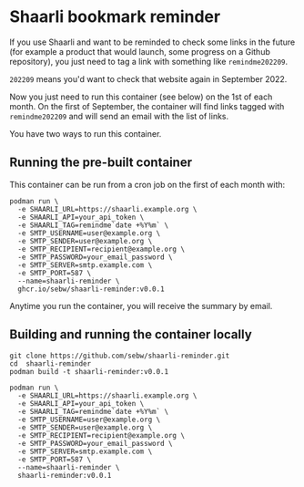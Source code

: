 # Shaarli bookmark reminder

If you use Shaarli and want to be reminded to check some links in the future (for example a product that would launch, some progress on a Github repository), you just need to tag a link with something like `remindme202209`.

`202209` means you'd want to check that website again in September 2022.

Now you just need to run this container (see below) on the 1st of each month. On the first of September, the container will find links tagged with `remindme202209` and will send an email with the list of links.

You have two ways to run this container.

## Running the pre-built container 

This container can be run from a cron job on the first of each month with:

```
podman run \
  -e SHAARLI_URL=https://shaarli.example.org \
  -e SHAARLI_API=your_api_token \
  -e SHAARLI_TAG=remindme`date +%Y%m` \
  -e SMTP_USERNAME=user@example.org \
  -e SMTP_SENDER=user@example.org \
  -e SMTP_RECIPIENT=recipient@example.org \
  -e SMTP_PASSWORD=your_email_password \
  -e SMTP_SERVER=smtp.example.com \
  -e SMTP_PORT=587 \
  --name=shaarli-reminder \
  ghcr.io/sebw/shaarli-reminder:v0.0.1
```

Anytime you run the container, you will receive the summary by email.

## Building and running the container locally

```
git clone https://github.com/sebw/shaarli-reminder.git
cd  shaarli-reminder
podman build -t shaarli-reminder:v0.0.1
```

```
podman run \
  -e SHAARLI_URL=https://shaarli.example.org \
  -e SHAARLI_API=your_api_token \
  -e SHAARLI_TAG=remindme`date +%Y%m` \
  -e SMTP_USERNAME=user@example.org \
  -e SMTP_SENDER=user@example.org \
  -e SMTP_RECIPIENT=recipient@example.org \
  -e SMTP_PASSWORD=your_email_password \
  -e SMTP_SERVER=smtp.example.com \
  -e SMTP_PORT=587 \
  --name=shaarli-reminder \
  shaarli-reminder:v0.0.1
```
